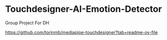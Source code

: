 # Touchdesigner-AI-Emotion-Detector
Group Project For DH

https://github.com/torinmb/mediapipe-touchdesigner?tab=readme-ov-file
